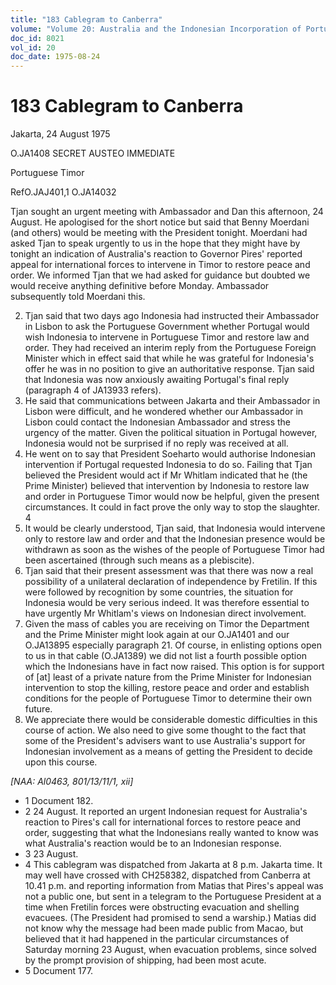 ```yaml
---
title: "183 Cablegram to Canberra"
volume: "Volume 20: Australia and the Indonesian Incorporation of Portuguese Timor, 1974-1976"
doc_id: 8021
vol_id: 20
doc_date: 1975-08-24
---
```


# 183 Cablegram to Canberra

Jakarta, 24 August 1975

O.JA1408 SECRET AUSTEO IMMEDIATE

Portuguese Timor

RefO.JAJ401,1 O.JA14032

Tjan sought an urgent meeting with Ambassador and Dan this afternoon, 24 August. He apologised for the short notice but said that Benny Moerdani (and others) would be meeting with the President tonight. Moerdani had asked Tjan to speak urgently to us in the hope that they might have by tonight an indication of Australia's reaction to Governor Pires' reported appeal for international forces to intervene in Timor to restore peace and order. We informed Tjan that we had asked for guidance but doubted we would receive anything definitive before Monday. Ambassador subsequently told Moerdani this.

  2. Tjan said that two days ago Indonesia had instructed their Ambassador in Lisbon to ask the Portuguese Government whether Portugal would wish Indonesia to intervene in Portuguese Timor and restore law and order. They had received an interim reply from the Portuguese Foreign Minister which in effect said that while he was grateful for Indonesia's offer he was in no position to give an authoritative response. Tjan said that Indonesia was now anxiously awaiting Portugal's final reply (paragraph 4 of JA13933 refers).
  3. He said that communications between Jakarta and their Ambassador in Lisbon were difficult, and he wondered whether our Ambassador in Lisbon could contact the Indonesian Ambassador and stress the urgency of the matter. Given the political situation in Portugal however, Indonesia would not be surprised if no reply was received at all.
  4. He went on to say that President Soeharto would authorise Indonesian intervention if Portugal requested Indonesia to do so. Failing that Tjan believed the President would act if Mr Whitlam indicated that he (the Prime Minister) believed that intervention by Indonesia to restore law and order in Portuguese Timor would now be helpful, given the present circumstances. It could in fact prove the only way to stop the slaughter. 4
  5. It would be clearly understood, Tjan said, that Indonesia would intervene only to restore law and order and that the Indonesian presence would be withdrawn as soon as the wishes of the people of Portuguese Timor had been ascertained (through such means as a plebiscite).
  6. Tjan said that their present assessment was that there was now a real possibility of a unilateral declaration of independence by Fretilin. If this were followed by recognition by some countries, the situation for Indonesia would be very serious indeed. It was therefore essential to have urgently Mr Whitlam's views on Indonesian direct involvement.
  7. Given the mass of cables you are receiving on Timor the Department and the Prime Minister might look again at our O.JA1401 and our O.JA13895 especially paragraph 21. Of course, in enlisting options open to us in that cable (O.JA1389) we did not list a fourth possible option which the Indonesians have in fact now raised. This option is for support of [at] least of a private nature from the Prime Minister for Indonesian intervention to stop the killing, restore peace and order and establish conditions for the people of Portuguese Timor to determine their own future.
  8. We appreciate there would be considerable domestic difficulties in this course of action. We also need to give some thought to the fact that some of the President's advisers want to use Australia's support for Indonesian involvement as a means of getting the President to decide upon this course.



_[NAA: Al0463, 801/13/11/1, xii]_

  * 1 Document 182. 
  * 2 24 August. It reported an urgent Indonesian request for Australia's reaction to Pires's call for international forces to restore peace and order, suggesting that what the Indonesians really wanted to know was what Australia's reaction would be to an Indonesian response. 
  * 3 23 August. 
  * 4 This cablegram was dispatched from Jakarta at 8 p.m. Jakarta time. It may well have crossed with CH258382, dispatched from Canberra at 10.41 p.m. and reporting information from Matias that Pires's appeal was not a public one, but sent in a telegram to the Portuguese President at a time when Fretilin forces were obstructing evacuation and shelling evacuees. (The President had promised to send a warship.) Matias did not know why the message had been made public from Macao, but believed that it had happened in the particular circumstances of Saturday morning 23 August, when evacuation problems, since solved by the prompt provision of shipping, had been most acute. 
  * 5 Document 177. 



